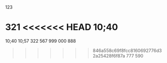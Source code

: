 123

321
<<<<<<< HEAD
10;40
=======
10;40
10;57
322
567
999 
000
888
>>>>>>> 846a558c69f8fcc8160692776d32a25428f6f87a
777
590
